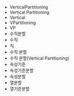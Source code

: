 - VerticalPartitioning
- Vertical Partitioning
- Vertical
- VPartitioning
- VP
- 수직분할
- 수직
- 직
- 수직 분할
- 수직 분할(Vertical Partitioning)
- 속성기준
- 속성기준분할
- 속성분할
- 열분할
- 열기준분할